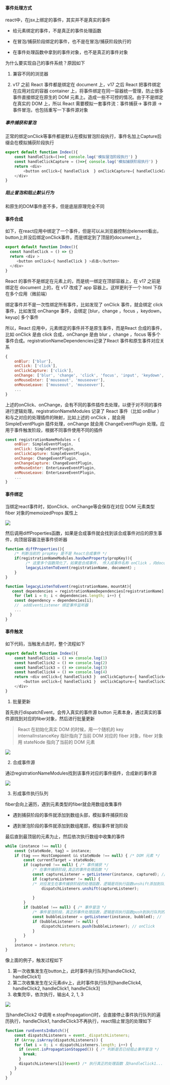 #### 事件处理方式

react中，在jsx上绑定的事件，其实并不是真实的事件

- 给元素绑定的事件，不是真正的事件处理函数

- 在冒泡/捕获阶段绑定的事件，也不是在冒泡/捕获阶段执行的

- 在事件处理函数中拿到的事件对象，也不是真正的事件对象

为什么要实现自己的事件系统？原因如下

1. 兼容不同的浏览器

2. v17 之前 React 事件都是绑定在 document 上，v17 之后 React 把事件绑定在应用对应的容器 container 上，将事件绑定在同一容器统一管理，防止很多事件直接绑定在原生的 DOM 元素上。造成一些不可控的情况。由于不是绑定在真实的 DOM 上，所以 React 需要模拟一套事件流：事件捕获-> 事件源 -> 事件冒泡，也包括重写一下事件源对象

##### 事件捕获和冒泡

正常的绑定onClick等事件都是默认在模拟冒泡阶段执行，事件名加上Capture后缀会在模拟捕获阶段执行

```js
export default function Index(){
    const handleClick=()=>{ console.log('模拟冒泡阶段执行') } 
    const handleClickCapture = ()=>{ console.log('模拟捕获阶段执行') }
    return <div>
        <button onClick={ handleClick  } onClickCapture={ handleClickCapture }  >点击</button>
    </div>
}
```

##### 阻止冒泡和阻止默认行为

和原生的DOM事件差不多，但是底层原理完全不同

#### 事件合成

如下，在react应用中绑定了一个事件，但是可以从浏览器控制台element看出，button上并没后绑定onClick事件，而是绑定到了顶层的document上，

```js
export default function Index(){
  const handleClick = () => {}
  return <div >
     <button onClick={ handleClick } >点击</button>
  </div>
}
```

React 的事件不是绑定在元素上的，而是统一绑定在顶部容器上，在 v17 之前是绑定在 document 上的，在 v17 改成了 app 容器上。这样更利于一个 html 下存在多个应用（微前端）

绑定事件并不是一次性绑定所有事件，比如发现了 onClick 事件，就会绑定 click 事件，比如发现 onChange 事件，会绑定 [blur，change ，focus ，keydown，keyup] 多个事件

所以，React 应用中，元素绑定的事件并不是原生事件，而是React 合成的事件，比如 onClick 是由 click 合成，onChange 是由 blur ，change ，focus 等多个事件合成。registrationNameDependencies记录了React 事件和原生事件对应关系

```js
{
    onBlur: ['blur'],
    onClick: ['click'],
    onClickCapture: ['click'],
    onChange: ['blur', 'change', 'click', 'focus', 'input', 'keydown', 'keyup', 'selectionchange'],
    onMouseEnter: ['mouseout', 'mouseover'],
    onMouseLeave: ['mouseout', 'mouseover'],
    ...
}
```

上述的onClick、onChange，会有不同的事件插件去处理，以便于对不同的事件进行逻辑处理。registrationNameModules 记录了 React 事件（比如 onBlur ）和与之对应的处理插件的映射，比如上述的 onClick ，就会用 SimpleEventPlugin 插件处理，onChange 就会用 ChangeEventPlugin 处理。应用于事件触发阶段，根据不同事件使用不同的插件

```js
const registrationNameModules = {
    onBlur: SimpleEventPlugin,
    onClick: SimpleEventPlugin,
    onClickCapture: SimpleEventPlugin,
    onChange: ChangeEventPlugin,
    onChangeCapture: ChangeEventPlugin,
    onMouseEnter: EnterLeaveEventPlugin,
    onMouseLeave: EnterLeaveEventPlugin,
    ...
}
```

#### 事件绑定

当绑定react事件时，如onClick、onChange等会保存在对应 DOM 元素类型 fiber 对象的memoizedProps 属性上

![](https://p9-juejin.byteimg.com/tos-cn-i-k3u1fbpfcp/d44abaf90b694fbc8e77f0675a69ecfb~tplv-k3u1fbpfcp-watermark.awebp)

然后调用diffProperties函数，如果是合成事件就会找到该合成事件对应的原生事件，向顶层容器注册事件侦听器

```js
function diffProperties(){
    /* 判断当前的 propKey 是不是 React合成事件 */
    if(registrationNameModules.hasOwnProperty(propKey)){
         /* 这里多个函数简化了，如果是合成事件， 传入成事件名称 onClick ，向document注册事件  */
         legacyListenToEvent(registrationName, document）;
    }
}

function legacyListenToEvent(registrationName，mountAt){
   const dependencies = registrationNameDependencies[registrationName]; // 根据 onClick 获取  onClick 依赖的原生事件
    for (let i = 0; i < dependencies.length; i++) {
    const dependency = dependencies[i];
    //  addEventListener 绑定事件监听器
    ...
  }
}
```

#### 事件触发

如下代码，当触发点击时，整个流程如下

```js
export default function Index(){
    const handleClick1 = () => console.log(1)
    const handleClick2 = () => console.log(2)
    const handleClick3 = () => console.log(3)
    const handleClick4 = () => console.log(4)
    return <div onClick={ handleClick3 }  onClickCapture={ handleClick4 }  >
        <button onClick={ handleClick1 }  onClickCapture={ handleClick2 }  >点击</button>
    </div>
}
```

1. 批量更新

首先执行dispatchEvent，会传入真实的事件源 button 元素本身，通过真实的事件源找到对应的fiber对象，然后进行批量更新

> React 在初始化真实 DOM 的时候，用一个随机的 key internalInstanceKey 指针指向了当前 DOM 对应的 fiber 对象，fiber 对象用 stateNode 指向了当前的 DOM 元素

![](https://p9-juejin.byteimg.com/tos-cn-i-k3u1fbpfcp/caf96e356f7e46248a4c546cef46b2bc~tplv-k3u1fbpfcp-watermark.awebp)

2. 合成事件源

通过registrationNameModules找到该事件对应的事件插件，合成新的事件源

![](https://p6-juejin.byteimg.com/tos-cn-i-k3u1fbpfcp/c5791b365ca346749df096f1111fb714~tplv-k3u1fbpfcp-watermark.awebp)

3. 形成事件执行队列

fiber会向上遍历，遇到元素类型的fiber就会用数组收集事件

- 遇到捕获阶段的事件就添加到数组头部，模拟事件捕获阶段

- 遇到冒泡阶段的事件就添加到数组尾部，模拟事件冒泡阶段

最后直到最顶层的元素为止，然后依次执行数组中收集的事件

```js
while (instance !== null) {
    const {stateNode, tag} = instance;
    if (tag === HostComponent && stateNode !== null) { /* DOM 元素 */
        const currentTarget = stateNode;
        if (captured !== null) { /* 事件捕获 */
            /* 在事件捕获阶段,真正的事件处理函数 */
            const captureListener = getListener(instance, captured); // onClickCapture
            if (captureListener != null) {
            /* 对应发生在事件捕获阶段的处理函数，逻辑是将执行函数unshift添加到队列的最前面 */
                dispatchListeners.unshift(captureListener);
                
            }
        }
        if (bubbled !== null) { /* 事件冒泡 */
            /* 事件冒泡阶段，真正的事件处理函数，逻辑是将执行函数push到执行队列的最后面 */
            const bubbleListener = getListener(instance, bubbled); // 
            if (bubbleListener != null) {
                dispatchListeners.push(bubbleListener); // onClick
            }
        }
    }
    instance = instance.return;
}
```

像上面的例子，触发过程如下

1. 第一次收集发生在button上，此时事件执行队列[handleClick2, handleClick1]
2. 第二次收集发生在父元素div上，此时事件执行队列[handleClick4, handleClick2, handleClick1, handleClick3]
3. 收集完毕，依次执行，输出4, 2, 1, 3

![](https://p1-juejin.byteimg.com/tos-cn-i-k3u1fbpfcp/f361b1a9c38646c698ae12b8befa8535~tplv-k3u1fbpfcp-watermark.awebp)

当handleClick2 中调用 e.stopPropagation()时，会直接停止事件执行队列的遍历执行，handleClick1, handleClick3不再执行，react阻止冒泡的处理如下

```js
function runEventsInBatch(){
    const dispatchListeners = event._dispatchListeners;
    if (Array.isArray(dispatchListeners)) {
    for (let i = 0; i < dispatchListeners.length; i++) {
      if (event.isPropagationStopped()) { /* 判断是否已经阻止事件冒泡 */
        break;
      }    
      dispatchListeners[i](event) /* 执行真正的处理函数 及handleClick1... */
    }
  }
}
```